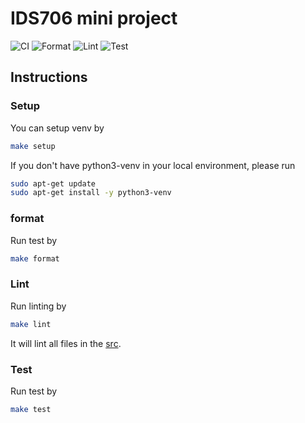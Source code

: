 # IDS706 mini project
![CI](https://github.com/nogibjj/IDS706_miniproject/actions/workflows/CI.yml/badge.svg)
![Format](https://github.com/nogibjj/IDS706_miniproject/actions/workflows/format.yml/badge.svg)
![Lint](https://github.com/nogibjj/IDS706_miniproject/actions/workflows/lint.yml/badge.svg)
![Test](https://github.com/nogibjj/IDS706_miniproject/actions/workflows/test.yml/badge.svg)


## Instructions

### Setup
You can setup venv by
```bash
make setup
```
If you don't have python3-venv in your local environment, please run
```bash
sudo apt-get update
sudo apt-get install -y python3-venv
```

### format
Run test by 
```bash
make format
```

### Lint
Run linting by
```bash
make lint
```
It will lint all files in the [src](./src).


### Test
Run test by 
```bash
make test
```